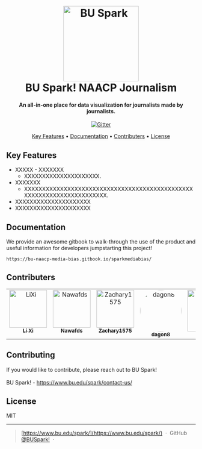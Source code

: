 
<h1 align="center">
  <br>
  <a href="https://www.bu.edu/spark/"><img src="https://www.bu.edu/spark/files/2017/04/spark-logo-round.png" alt="BU Spark" width="200"></a>
  <br>
BU Spark! NAACP Journalism
  <br>
</h1>

<h4 align="center">An all-in-one place for data visualization for journalists made by journalists.</h4>

<p align="center">
  <a href="https://badge.fury.io/js/electron-markdownify">
    <img src="https://badge.fury.io/js/electron-markdownify.svg"
         alt="Gitter">
  </a>
<!--   <a href="https://gitter.im/amitmerchant1990/electron-markdownify"><img src="https://badges.gitter.im/amitmerchant1990/electron-markdownify.svg"></a> -->
<!--   <a href="https://saythanks.io/to/bullredeyes@gmail.com">
      <img src="https://img.shields.io/badge/SayThanks.io-%E2%98%BC-1EAEDB.svg">
  </a> -->
<!--   <a href="https://www.paypal.me/AmitMerchant">
    <img src="https://img.shields.io/badge/$-donate-ff69b4.svg?maxAge=2592000&amp;style=flat">
  </a> -->
</p>

<p align="center">
  <a href="#key-features">Key Features</a> •
  <a href="#Documentation">Documentation</a> •
  <a href="#Contributers">Contributers</a> •
  <a href="#license">License</a>
</p>

<!-- ![screenshot](https://raw.githubusercontent.com/amitmerchant1990/electron-markdownify/master/app/img/markdownify.gif) -->

## Key Features

* XXXXX - XXXXXXX
  - XXXXXXXXXXXXXXXXXXXXX.
* XXXXXXX
  - XXXXXXXXXXXXXXXXXXXXXXXXXXXXXXXXXXXXXXXXXXXXXXXXXXXXXXXXXXXXXXXXXXXXXX.
* XXXXXXXXXXXXXXXXXXXXX  
* XXXXXXXXXXXXXXXXXXXXX

## Documentation
We provide an awesome gitbook to walk-through the use of the product and useful information for developers jumpstarting this project!
```
https://bu-naacp-media-bias.gitbook.io/sparkmediabias/
```

## Contributers
<table>
  <tbody>
    <tr>
    <td align="center" valign="top" width="14.28%">
      <a href="https://github.com/zoexili">
      <img src="https://avatars.githubusercontent.com/u/25307411?v=4" width="100px;" alt="LiXi"/>
      <br /><sub><b>Li Xi</b></sub></a>
    </td>
     <td align="center" valign="top" width="14.28%">
        <a href="https://github.com/nawafds">
        <img src="https://avatars.githubusercontent.com/u/60396177?v=4" width="100px;" alt="Nawafds"/>
        <br /><sub><b>Nawafds</b></sub></a>
      </td>
      <td align="center" valign="top" width="14.28%">
        <a href="https://github.com/Zachary1575">
        <img src="https://avatars.githubusercontent.com/u/75510412?v=4" width="100px;" alt="Zachary1575"/>
        <br /><sub><b>Zachary1575</b></sub></a>
      </td>
      <td align="center" valign="top" width="14.28%">
        <a href="https://github.com/dagon8">
        <img src="https://avatars.githubusercontent.com/u/72535182?v=4" width="110px;" style="border-radius:50%" alt="dagon8"/>
        <br /><sub><b>dagon8</b></sub></a>
      </td>
      <td align="center" valign="top" width="14.28%">
        <a href="https://github.com/am5815">
        <img src="https://avatars.githubusercontent.com/u/60375185?v=4" width="110px;" alt="asad"/>
        <br /><sub><b>asad</b></sub></a>
      </td>
      <td align="center" valign="top" width="14.28%">
        <a href="https://github.com/IanSaucy">
        <img src="https://avatars.githubusercontent.com/u/30986157?v=4" width="110px;" alt="Ian"/>
        <br /><sub><b>Ian</b></sub></a>
      </td>
    </tr>
  </tbody>
</table>


## Contributing
If you would like to contribute, please reach out to BU Spark!
<br>
<br>
BU Spark! - https://www.bu.edu/spark/contact-us/

## License

MIT

---

> [https://www.bu.edu/spark/](https://www.bu.edu/spark/) &nbsp;&middot;&nbsp;
> GitHub [@BUSpark!](https://github.com/BU-Spark) &nbsp;&middot;&nbsp;

